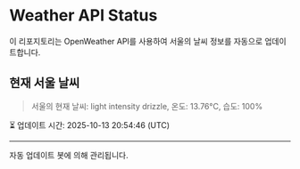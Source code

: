 
# Weather API Status

이 리포지토리는 OpenWeather API를 사용하여 서울의 날씨 정보를 자동으로 업데이트합니다.

## 현재 서울 날씨
> 서울의 현재 날씨: light intensity drizzle, 온도: 13.76°C, 습도: 100%

⏳ 업데이트 시간: 2025-10-13 20:54:46 (UTC)

---
자동 업데이트 봇에 의해 관리됩니다.
